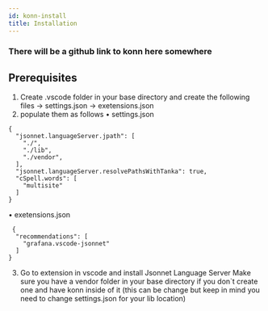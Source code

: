 ```yaml
---
id: konn-install
title: Installation
---
```


### There will be a github link to konn here somewhere


## Prerequisites

1. Create .vscode folder in your base directory and create the following files → settings.json → exetensions.json
2. populate them as follows
• settings.json

```
{
  "jsonnet.languageServer.jpath": [
    "./",
    "./lib",
    "./vendor",
  ],
  "jsonnet.languageServer.resolvePathsWithTanka": true,
  "cSpell.words": [
    "multisite"
  ]
}
```

• exetensions.json
```
 {
  "recommendations": [
    "grafana.vscode-jsonnet"
  ]
}
```

3. Go to extension in vscode and install Jsonnet Language Server
Make sure you have a vendor folder in your base directory if you don`t create one and have konn inside of it (this can be change but keep in mind you need to change settings.json for your lib location)